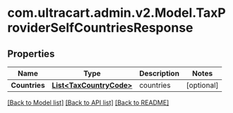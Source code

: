 
# com.ultracart.admin.v2.Model.TaxProviderSelfCountriesResponse

## Properties

Name | Type | Description | Notes
------------ | ------------- | ------------- | -------------
**Countries** | [**List&lt;TaxCountryCode&gt;**](TaxCountryCode.md) | countries | [optional] 

[[Back to Model list]](../README.md#documentation-for-models)
[[Back to API list]](../README.md#documentation-for-api-endpoints)
[[Back to README]](../README.md)

